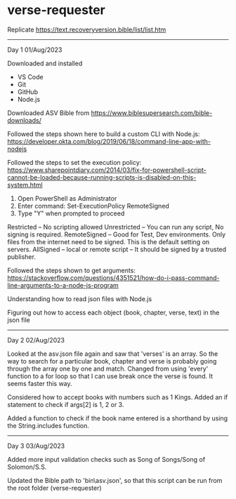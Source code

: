 # verse-requester
 Replicate https://text.recoveryversion.bible/list/list.htm

-----

Day 1
01/Aug/2023


Downloaded and installed
- VS Code
- Git
- GitHub
- Node.js


Downloaded ASV Bible from https://www.biblesupersearch.com/bible-downloads/


Followed the steps shown here to build a custom CLI with Node.js: https://developer.okta.com/blog/2019/06/18/command-line-app-with-nodejs


Followed the steps to set the execution policy:
https://www.sharepointdiary.com/2014/03/fix-for-powershell-script-cannot-be-loaded-because-running-scripts-is-disabled-on-this-system.html

1. Open PowerShell as Administrator
2. Enter command: Set-ExecutionPolicy RemoteSigned
3. Type "Y" when prompted to proceed

Restricted – No scripting allowed
Unrestricted – You can run any script, No signing is required.
RemoteSigned – Good for Test, Dev environments. Only files from the internet need to be signed. This is the default setting on servers.
AllSigned  – local or remote script – It should be signed by a trusted publisher.


Followed the steps shown to get arguments: https://stackoverflow.com/questions/4351521/how-do-i-pass-command-line-arguments-to-a-node-js-program


Understanding how to read json files with Node.js


Figuring out how to access each object (book, chapter, verse, text) in the json file

-----

Day 2 
02/Aug/2023


Looked at the asv.json file again and saw that 'verses' is an array. So the way to search for a particular book, chapter and verse is probably going through the array one by one and match. Changed from using 'every' function to a for loop so that I can use break once the verse is found. It seems faster this way.


Considered how to accept books with numbers such as 1 Kings. Added an if statement to check if args[2] is 1, 2 or 3.


Added a function to check if the book name entered is a shorthand by using the String.includes function.

-----

Day 3
03/Aug/2023


Added more input validation checks such as Song of Songs/Song of Solomon/S.S.


Updated the Bible path to 'bin\\asv.json', so that this script can be run from the root folder (verse-requester)